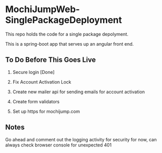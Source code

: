 # MochiJumpWeb-SinglePackageDeployment

This repo holds the code for a single package depolyment.

This is a spring-boot app that serves up an angular front end.

## To Do Before This Goes Live

1. Secure login [Done]

2. Fix Account Activation Lock

3. Create new mailer api for sending emails for account activation

4. Create form validators

5. Set up https for mochijump.com

## Notes

Go ahead and comment out the logging activity for security for now, can always check browser console for unexpected 401
